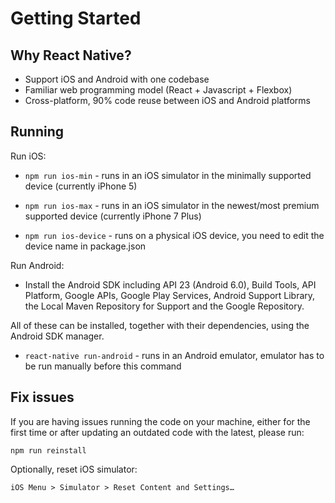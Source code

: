 # Getting Started

## Why React Native?

* Support iOS and Android with one codebase
* Familiar web programming model (React + Javascript + Flexbox)
* Cross-platform, 90% code reuse between iOS and Android platforms

## Running

Run iOS:

* `npm run ios-min` - runs in an iOS simulator in the minimally supported device
(currently iPhone 5)

* `npm run ios-max` - runs in an iOS simulator in the newest/most premium
supported device (currently iPhone 7 Plus)

* `npm run ios-device` - runs on a physical iOS device, you need to edit the
device name in package.json

Run Android:

* Install the Android SDK including API 23 (Android 6.0), Build Tools, API Platform, Google APIs, Google Play Services, Android Support Library, the Local Maven Repository for Support and the Google Repository.

All of these can be installed, together with their dependencies, using the Android SDK manager.

* `react-native run-android` - runs in an Android emulator, emulator has to be
run manually before this command

## Fix issues

If you are having issues running the code on your machine, either for the first time or after updating an outdated code with the latest, please run:

```
npm run reinstall
```

Optionally, reset iOS simulator:

```
iOS Menu > Simulator > Reset Content and Settings…
```
